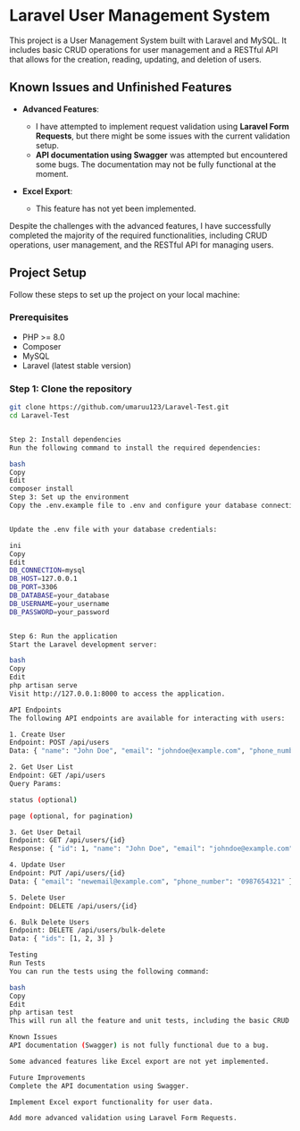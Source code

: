 # Laravel User Management System

This project is a User Management System built with Laravel and MySQL. It includes basic CRUD operations for user management and a RESTful API that allows for the creation, reading, updating, and deletion of users.

## Known Issues and Unfinished Features

- **Advanced Features**:
  - I have attempted to implement request validation using **Laravel Form Requests**, but there might be some issues with the current validation setup.
  - **API documentation using Swagger** was attempted but encountered some bugs. The documentation may not be fully functional at the moment.
  
- **Excel Export**:
  - This feature has not yet been implemented.

Despite the challenges with the advanced features, I have successfully completed the majority of the required functionalities, including CRUD operations, user management, and the RESTful API for managing users.


## Project Setup

Follow these steps to set up the project on your local machine:

### Prerequisites

- PHP >= 8.0
- Composer
- MySQL
- Laravel (latest stable version)

### Step 1: Clone the repository

```bash
git clone https://github.com/umaruu123/Laravel-Test.git
cd Laravel-Test


Step 2: Install dependencies
Run the following command to install the required dependencies:

bash
Copy
Edit
composer install
Step 3: Set up the environment
Copy the .env.example file to .env and configure your database connection:


Update the .env file with your database credentials:

ini
Copy
Edit
DB_CONNECTION=mysql
DB_HOST=127.0.0.1
DB_PORT=3306
DB_DATABASE=your_database
DB_USERNAME=your_username
DB_PASSWORD=your_password


Step 6: Run the application
Start the Laravel development server:

bash
Copy
Edit
php artisan serve
Visit http://127.0.0.1:8000 to access the application.

API Endpoints
The following API endpoints are available for interacting with users:

1. Create User
Endpoint: POST /api/users
Data: { "name": "John Doe", "email": "johndoe@example.com", "phone_number": "1234567890", "password": "secret", "status": "active" }

2. Get User List
Endpoint: GET /api/users
Query Params:

status (optional)

page (optional, for pagination)

3. Get User Detail
Endpoint: GET /api/users/{id}
Response: { "id": 1, "name": "John Doe", "email": "johndoe@example.com", "phone_number": "1234567890", "status": "active" }

4. Update User
Endpoint: PUT /api/users/{id}
Data: { "email": "newemail@example.com", "phone_number": "0987654321" }

5. Delete User
Endpoint: DELETE /api/users/{id}

6. Bulk Delete Users
Endpoint: DELETE /api/users/bulk-delete
Data: { "ids": [1, 2, 3] }

Testing
Run Tests
You can run the tests using the following command:

bash
Copy
Edit
php artisan test
This will run all the feature and unit tests, including the basic CRUD operations and user management functionality.

Known Issues
API documentation (Swagger) is not fully functional due to a bug.

Some advanced features like Excel export are not yet implemented.

Future Improvements
Complete the API documentation using Swagger.

Implement Excel export functionality for user data.

Add more advanced validation using Laravel Form Requests.

